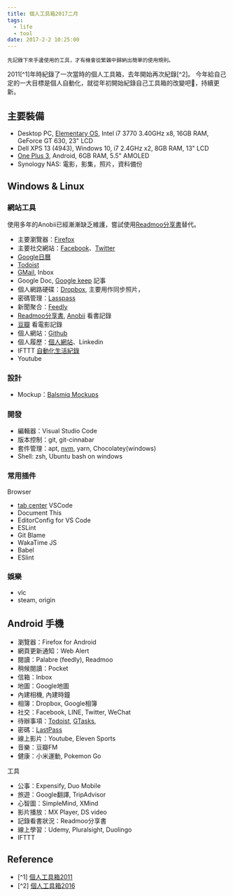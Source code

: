 ```yaml
---
title: 個人工具箱2017二月
tags:
  - life
  - tool
date: 2017-2-2 10:25:00
---
```


`先記錄下來手邊使用的工具，才有機會從繁雜中歸納出簡單的使用規則。`

2011[^1]年時紀錄了一次當時的個人工具箱，去年開始再次紀錄[^2]。
今年給自己定的一大目標是個人自動化，就從年初開始紀錄自己工具箱的改變吧🤹，持續更新。

## 主要裝備

* Desktop PC, [Elementary OS](https://elementary.io/), Intel i7 3770 3.40GHz x8, 16GB RAM, GeForce GT 630, 23" LCD
* Dell XPS 13 (4943), Windows 10, i7 2.4GHz x2, 8GB RAM, 13" LCD
* [One Plus 3](https://oneplus.net/global/3), Android, 6GB RAM, 5.5" AMOLED
* Synology NAS: 電影，影集，照片，資料備份

## Windows & Linux

### 網站工具
使用多年的Anobii已經漸漸缺乏維護，嘗試使用[Readmoo分享書](https://share.readmoo.com/)替代。

* 主要瀏覽器：[Firefox](https://www.mozilla.org/en-US/firefox/products/)
* 主要社交網站：[Facebook](http://www.facebook.com/)、[Twitter](https://twitter.com/gasolin)
* [Google日曆](http://www.google.com/calendar)
* [Todoist](https://todoist.com/)
* [GMail](http://mail.google.com/), Inbox
* Google Doc, [Google keep](http://keep.google.com/) 記事
* 個人網路硬碟：[Dropbox](http://www.dropbox.com/), 主要用作同步照片，
* 密碼管理：[Lasspass](https://www.lastpass.com/)
* 新聞聚合：[Feedly](https://feedly.com/)
* [Readmoo分享書](https://share.readmoo.com/), [Anobii](http://www.anobii.com/) 看書記錄
* [豆瓣](http://www.douban.com/) 看電影記錄
* 個人網站：[Github](https://github.com/gasolin/blog/)
* 個人履歷：[個人網站](http://www.gasolin.idv.tw)、Linkedin
* IFTTT [自動化生活紀錄](life/LifeLog-via-IFTTT.md)
* Youtube

### 設計

* Mockup：[Balsmiq Mockups](http://www.balsamiq.com/products/mockups)

### 開發

* 編輯器：Visual Studio Code
* 版本控制：git, git-cinnabar
* 套件管理：apt, [nvm](https://github.com/creationix/nvm), yarn, Chocolatey(windows)
* Shell: zsh, Ubuntu bash on windows

### 常用插件

Browser
* [tab center](https://testpilot.firefox.com/experiments/tab-center)
VSCode
* Document This
* EditorConfig for VS Code
* ESLint
* Git Blame
* WakaTime
JS
* Babel
* ESlint

### 娛樂

* vlc
* steam, origin

## Android 手機
* 瀏覽器：Firefox for Android
* 網頁更新通知：Web Alert
* 閱讀：Palabre (feedly), Readmoo
* 稍候閱讀：Pocket
* 信箱：Inbox
* 地圖：Google地圖
* 內建相機, 內建時鐘
* 相簿：Dropbox, Google相簿
* 社交：Facebook, LINE, Twitter, WeChat
* 待辦事項：[Todoist](https://play.google.com/store/apps/details?id=com.todoist), [GTasks](https://play.google.com/store/apps/details?id=org.dayup.gtask),
* 密碼：[LastPass](https://play.google.com/store/apps/details?id=com.lastpass.lpandroid)
* 線上影片：Youtube, Eleven Sports
* 音樂：豆瓣FM
* 健康：小米運動, Pokemon Go

工具

* 公事：Expensify, Duo Mobile
* 旅遊：Google翻譯, TripAdvisor
* 心智圖：SimpleMind, XMind
* 影片播放：MX Player, DS video
* 記錄看書狀況：Readmoo分享書
* 線上學習：Udemy, Pluralsight, Duolingo
* IFTTT

## Reference

* [^1] [個人工具箱2011](tools/tooling-in-2011.md)
* [^2] [個人工具箱2016](tools/tooling-in-2016.md)
